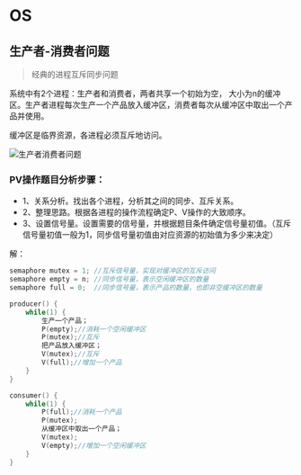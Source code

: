 # OS

## 生产者-消费者问题

 > 经典的进程互斥同步问题

 系统中有2个进程：生产者和消费者，两者共享一个初始为空， 大小为n的缓冲区。生产者进程每次生产一个产品放入缓冲区，消费者每次从缓冲区中取出一个产品并使用。

 缓冲区是临界资源，各进程必须互斥地访问。

 ![生产者消费者问题](/operating_system/pictures/生产者消费者.png)

### PV操作题目分析步骤：

 - 1、关系分析。找出各个进程，分析其之间的同步、互斥关系。
 - 2、整理思路。根据各进程的操作流程确定P、V操作的大致顺序。
 - 3、设置信号量。设置需要的信号量，并根据题目条件确定信号量初值。（互斥信号量初值一般为1，同步信号量初值由对应资源的初始值为多少来决定）

解： 
```cpp
semaphore mutex = 1; //互斥信号量，实现对缓冲区的互斥访问
semaphore empty = n; //同步信号量，表示空闲缓冲区的数量
semaphore full = 0;  //同步信号量，表示产品的数量，也即非空缓冲区的数量

producer() {
    while(1) {
        生产一个产品；
        P(empty);//消耗一个空闲缓冲区
        P(mutex);//互斥
        把产品放入缓冲区；
        V(mutex);//互斥
        V(full);//增加一个产品
    }
}

consumer() {
    while(1) {
        P(full);//消耗一个产品
        P(mutex);
        从缓冲区中取出一个产品；
        V(mutex);
        V(empty);//增加一个空闲缓冲区
    }
}
```

